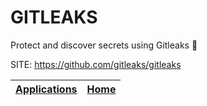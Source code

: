 # GITLEAKS

 Protect and discover secrets using Gitleaks 🔑

 SITE: https://github.com/gitleaks/gitleaks

 | [Applications](https://portable-linux-apps.github.io/apps.html) | [Home](https://portable-linux-apps.github.io)
 | --- | --- |
